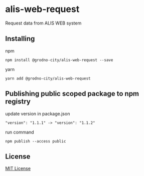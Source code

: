 # alis-web-request

Request data from ALIS WEB system

## Installing

npm
```
npm install @grodno-city/alis-web-request --save
```

yarn 
```
yarn add @grodno-city/alis-web-request
```

## Publishing public scoped package to npm registry

update version in package.json
```
"version": "1.1.1" -> "version": "1.1.2"
```

run command 
```
npm publish --access public
```

## License

[MIT License ](https://github.com/grodno-city/alis-web-request/blob/master/LICENSE)
